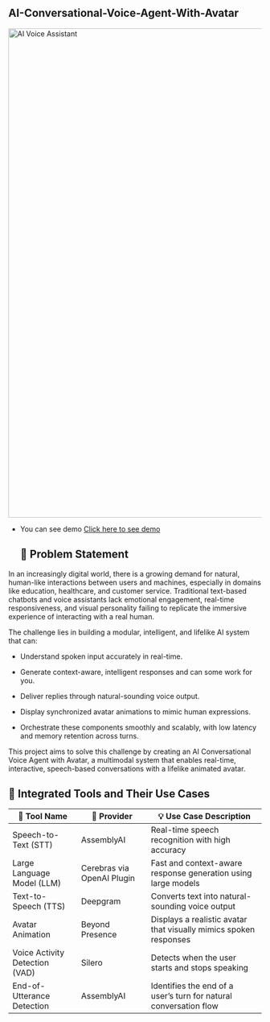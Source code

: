 ## AI-Conversational-Voice-Agent-With-Avatar

<img width="1918" height="972" alt="AI Voice Assistant " src="https://github.com/user-attachments/assets/325780ca-de8c-4059-a207-a013583bf1eb" />

- You can see demo [Click here to see demo](https://youtu.be/qo4DOp60KI0?si=xKTzcB44wUl9mvne)

  ## 🧠 Problem Statement
In an increasingly digital world, there is a growing demand for natural, human-like interactions between users and machines, especially in domains like education, healthcare, and customer service. Traditional text-based chatbots and voice assistants lack emotional engagement, real-time responsiveness, and visual personality failing to replicate the immersive experience of interacting with a real human.

The challenge lies in building a modular, intelligent, and lifelike AI system that can:

- Understand spoken input accurately in real-time.

- Generate context-aware, intelligent responses and can some work for you.

- Deliver replies through natural-sounding voice output.

- Display synchronized avatar animations to mimic human expressions.

- Orchestrate these components smoothly and scalably, with low latency and memory retention across turns.

This project aims to solve this challenge by creating an AI Conversational Voice Agent with Avatar, a multimodal system that enables real-time, interactive, speech-based conversations with a lifelike animated avatar.

## 🧠 Integrated Tools and Their Use Cases

| 🧰 Tool Name                    | 🏢 Provider                 | 💡 Use Case Description                                           |
|-------------------------------|-----------------------------|-------------------------------------------------------------------|
| Speech-to-Text (STT)          | AssemblyAI                  | Real-time speech recognition with high accuracy                   |
| Large Language Model (LLM)    | Cerebras via OpenAI Plugin  | Fast and context-aware response generation using large models     |
| Text-to-Speech (TTS)          | Deepgram                    | Converts text into natural-sounding voice output                  |
| Avatar Animation              | Beyond Presence             | Displays a realistic avatar that visually mimics spoken responses |
| Voice Activity Detection (VAD)| Silero                      | Detects when the user starts and stops speaking                   |
| End-of-Utterance Detection    | AssemblyAI                  | Identifies the end of a user’s turn for natural conversation flow |


